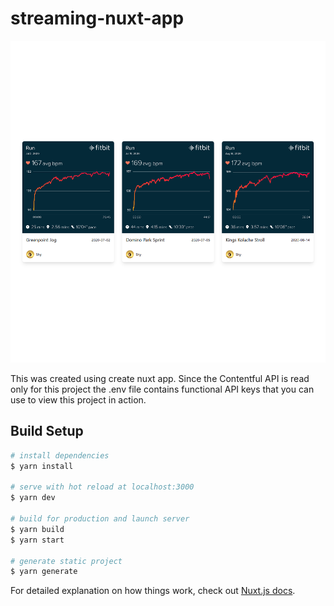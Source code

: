 # streaming-nuxt-app

![Screenshot of app](Screenshot.png)

This was created using create nuxt app. Since the Contentful API is read only for this project the .env file contains functional API keys that you can use to view this project in action.

## Build Setup

```bash
# install dependencies
$ yarn install

# serve with hot reload at localhost:3000
$ yarn dev

# build for production and launch server
$ yarn build
$ yarn start

# generate static project
$ yarn generate
```

For detailed explanation on how things work, check out [Nuxt.js docs](https://nuxtjs.org).
